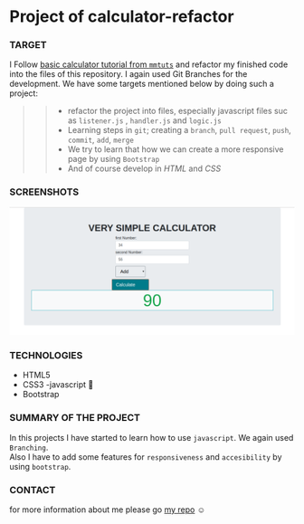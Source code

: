 # Project of calculator-refactor
### TARGET
I Follow [basic calculator tutorial from `mmtuts`](https://www.youtube.com/watch?v=qQEYAOPWDzk) and refactor my finished code into the files of this repository.  I again used Git Branches for the development.
We have some targets mentioned below by doing such a project:  
>>* refactor the project into files, especially javascript files suc as `listener.js` , `handler.js` and `logic.js`
>>* Learning steps in `git`; creating a `branch`, `pull request`, `push`, `commit`, `add`, `merge`  
>>* We try to learn that how we can create a more responsive page by using `Bootstrap` 
>>* And of course develop in *HTML* and *CSS*
### SCREENSHOTS
![](https://github.com/feridunAKYOL/feridunakyol.github.io/blob/master/calculator.png)

### TECHNOLOGIES
- HTML5
- CSS3
-javascript :muscle:
- Bootstrap
### SUMMARY OF THE PROJECT
In this projects I have started to learn how to use `javascript`. We again used `Branching`.  
Also I have to add some features for `responsiveness` and `accesibility` by using `bootstrap`. 

### CONTACT
for more information about me please go [my repo](https://github.com/feridunAKYOL/feridunakyol.github.io) :relaxed: 

